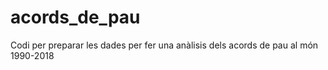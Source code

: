 # acords_de_pau
Codi per preparar les dades per fer una anàlisis dels acords de pau al món 1990-2018 

